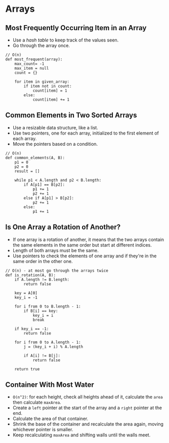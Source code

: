 # Arrays

## Most Frequently Occurring Item in an Array

* Use a *hash table* to keep track of the values seen.
* Go through the array once.

```
// O(n)
def most_frequent(array):
    max_count= -1
    max_item = null
    count = {}

    for item in given_array:
        if item not in count:
            count[item] = 1
        else:
            count[item] += 1
```

## Common Elements in Two Sorted Arrays

* Use a resizable data structure, like a list.
* Use two pointers, one for each array, initialized to the first element of each
  array.
* Move the pointers based on a condition.

```
// O(n)
def common_elements(A, B):
    p1 = 0
    p2 = 0
    result = []

    while p1 < A.length and p2 < B.length:
        if A[p1] == B[p2]:
            p1 += 1
            p2 += 1
        else if A[p1] > B[p2]:
            p2 += 1
        else:
            p1 += 1
```

## Is One Array a Rotation of Another?

* If one array is a rotation of another, it means that the two arrays contain
  the same elements in the same order but start at different indices.
* Length of both arrays must be the same.
* Use pointers to check the elements of one array and if they're in the same
  order in the other one.

```
// O(n) - at most go through the arrays twice
def is_rotation(A, B):
    if A.length != B.length:
        return false

    key = A[0]
    key_i = -1

    for i from 0 to B.length - 1:
        if B[i] == key:
            key_i = i
            break

    if key_i == -1:
        return false

    for i from 0 to A.length - 1:
        j = (key_i + i) % A.length

        if A[i] != B[j]:
            return false

    return true
```

## Container With Most Water

* `O(n^2)`: for each height, check all heights ahead of it, calculate the `area` then calculate `maxArea`.
* Create a `left` pointer at the start of the array and a `right` pointer at the end.
* Calculate the area of that container.
* Shrink the base of the container and recalculate the area again, moving whichever pointer is smaller.
* Keep recalculating `maxArea` and shifting walls until the walls meet.
